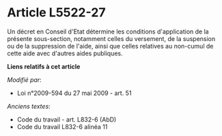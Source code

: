 # Article L5522-27

Un décret en Conseil d'Etat détermine les conditions d'application de la présente sous-section, notamment celles du
versement, de la suspension ou de la suppression de l'aide, ainsi que celles relatives au non-cumul de cette aide avec
d'autres aides publiques.

**Liens relatifs à cet article**

_Modifié par_:

  - Loi n°2009-594 du 27 mai 2009 - art. 51

_Anciens textes_:

  - Code du travail - art. L832-6 (AbD)
  - Code du travail L832-6 alinéa 11
